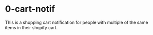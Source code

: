 # 0-cart-notif
This is a shopping cart notification for people with multiple of the same items in their shopify cart. 
